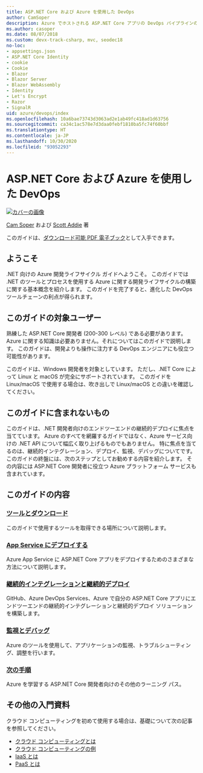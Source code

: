 ```yaml
---
title: ASP.NET Core および Azure を使用した DevOps
author: CamSoper
description: Azure でホストされる ASP.NET Core アプリの DevOps パイプラインの構築に関するエンドツーエンドのガイダンスを提供するガイド。
ms.author: casoper
ms.date: 08/07/2018
ms.custom: devx-track-csharp, mvc, seodec18
no-loc:
- appsettings.json
- ASP.NET Core Identity
- cookie
- Cookie
- Blazor
- Blazor Server
- Blazor WebAssembly
- Identity
- Let's Encrypt
- Razor
- SignalR
uid: azure/devops/index
ms.openlocfilehash: 10a6bae73743d3063ad2e1ab49fc418ad1d63756
ms.sourcegitcommit: ca34c1ac578e7d3daa0febf1810ba5fc74f60bbf
ms.translationtype: HT
ms.contentlocale: ja-JP
ms.lasthandoff: 10/30/2020
ms.locfileid: "93052293"
---
```

# <a name="devops-with-aspnet-core-and-azure"></a>ASP.NET Core および Azure を使用した DevOps

[![カバーの画像](./media/cover-large.png)](https://aka.ms/devopsbook)

[Cam Soper](https://twitter.com/camsoper) および [Scott Addie](https://twitter.com/scottaddie) 著

このガイドは、[ダウンロード可能 PDF 電子ブック](https://aka.ms/devopsbook)として入手できます。

## <a name="welcome"></a>ようこそ 

.NET 向けの Azure 開発ライフサイクル ガイドへようこそ。 このガイドでは .NET のツールとプロセスを使用する Azure に関する開発ライフサイクルの構築に関する基本概念を紹介します。 このガイドを完了すると、進化した DevOps ツールチェーンの利点が得られます。

## <a name="who-this-guide-is-for"></a>このガイドの対象ユーザー

熟練した ASP.NET Core 開発者 (200-300 レベル) である必要があります。 Azure に関する知識は必要ありません。それについてはこのガイドで説明します。 このガイドは、開発よりも操作に注力する DevOps エンジニアにも役立つ可能性があります。

このガイドは、Windows 開発者を対象としています。 ただし、.NET Core によって Linux と macOS が完全にサポートされています。 このガイドを Linux/macOS で使用する場合は、吹き出しで Linux/macOS との違いを確認してください。

## <a name="what-this-guide-doesnt-cover"></a>このガイドに含まれないもの

このガイドは、.NET 開発者向けのエンドツーエンドの継続的デプロイに焦点を当てています。 Azure のすべてを網羅するガイドではなく、Azure サービス向けの .NET API について幅広く取り上げるものでもありません。 特に焦点を当てるのは、継続的インテグレーション、デプロイ、監視、デバッグについてです。 このガイドの終盤には、次のステップとしてお勧めする内容を紹介します。 その内容には ASP.NET Core 開発者に役立つ Azure プラットフォーム サービスも含まれています。

## <a name="whats-in-this-guide"></a>このガイドの内容

### <a name="tools-and-downloads"></a>[ツールとダウンロード](xref:azure/devops/tools-and-downloads)

このガイドで使用するツールを取得できる場所について説明します。

### <a name="deploy-to-app-service"></a>[App Service にデプロイする](xref:azure/devops/deploy-to-app-service)

Azure App Service に ASP.NET Core アプリをデプロイするためのさまざまな方法について説明します。

### <a name="continuous-integration-and-deployment"></a>[継続的インテグレーションと継続的デプロイ](xref:azure/devops/cicd)

GitHub、Azure DevOps Services、Azure で自分の ASP.NET Core アプリにエンドツーエンドの継続的インテグレーションと継続的デプロイ ソリューションを構築します。

### <a name="monitor-and-debug"></a>[監視とデバッグ](xref:azure/devops/monitor)

Azure のツールを使用して、アプリケーションの監視、トラブルシューティング、調整を行います。

### <a name="next-steps"></a>[次の手順](xref:azure/devops/next-steps)

Azure を学習する ASP.NET Core 開発者向けのその他のラーニング パス。

## <a name="additional-introductory-reading"></a>その他の入門資料

クラウド コンピューティングを初めて使用する場合は、基礎について次の記事を参照してください。

* [クラウド コンピューティングとは](https://azure.microsoft.com/overview/what-is-cloud-computing/)
* [クラウド コンピューティングの例](https://azure.microsoft.com/overview/examples-of-cloud-computing/)
* [IaaS とは](https://azure.microsoft.com/overview/what-is-iaas/)
* [PaaS とは](https://azure.microsoft.com/overview/what-is-paas/)
